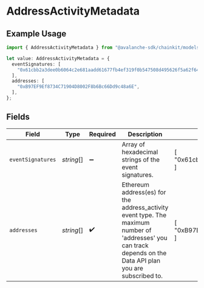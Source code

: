 # AddressActivityMetadata

## Example Usage

```typescript
import { AddressActivityMetadata } from "@avalanche-sdk/chainkit/models/components";

let value: AddressActivityMetadata = {
  eventSignatures: [
    "0x61cbb2a3dee0b6064c2e681aadd61677fb4ef319f0b547508d495626f5a62f64",
  ],
  addresses: [
    "0xB97EF9Ef8734C71904D8002F8b6Bc66Dd9c48a6E",
  ],
};
```

## Fields

| Field                                                                                                                                                          | Type                                                                                                                                                           | Required                                                                                                                                                       | Description                                                                                                                                                    | Example                                                                                                                                                        |
| -------------------------------------------------------------------------------------------------------------------------------------------------------------- | -------------------------------------------------------------------------------------------------------------------------------------------------------------- | -------------------------------------------------------------------------------------------------------------------------------------------------------------- | -------------------------------------------------------------------------------------------------------------------------------------------------------------- | -------------------------------------------------------------------------------------------------------------------------------------------------------------- |
| `eventSignatures`                                                                                                                                              | *string*[]                                                                                                                                                     | :heavy_minus_sign:                                                                                                                                             | Array of hexadecimal strings of the event signatures.                                                                                                          | [<br/>"0x61cbb2a3dee0b6064c2e681aadd61677fb4ef319f0b547508d495626f5a62f64"<br/>]                                                                               |
| `addresses`                                                                                                                                                    | *string*[]                                                                                                                                                     | :heavy_check_mark:                                                                                                                                             | Ethereum address(es) for the address_activity event type. The maximum number of 'addresses' you can track depends  on the Data API plan you are subscribed to. | [<br/>"0xB97EF9Ef8734C71904D8002F8b6Bc66Dd9c48a6E"<br/>]                                                                                                       |